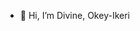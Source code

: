 - 👋 Hi, I’m Divine, Okey-Ikeri

<!---
dcokeyi/dcokeyi is a ✨ special ✨ repository because its `README.md` (this file) appears on your GitHub profile.
You can click the Preview link to take a look at your changes.
--->
